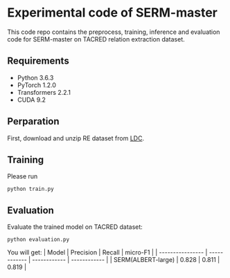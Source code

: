 # Experimental code of SERM-master
This code repo contains the preprocess, training, inference and evaluation code for SERM-master on TACRED relation extraction dataset. 

## Requirements
* Python 3.6.3
* PyTorch 1.2.0
* Transformers 2.2.1
* CUDA 9.2

## Perparation
First, download and unzip RE dataset from [LDC](https://catalog.ldc.upenn.edu/LDC2018T24).

## Training
Please run 
```
python train.py
```

## Evaluation
Evaluate the trained model on TACRED dataset:
```
python evaluation.py
```
You will get:
| Model | Precision | Recall | micro-F1 |
| ---------------- | ------------ | ------------ | ------------ |
| SERM(ALBERT-large) | 0.828 | 0.811 | 0.819 |
